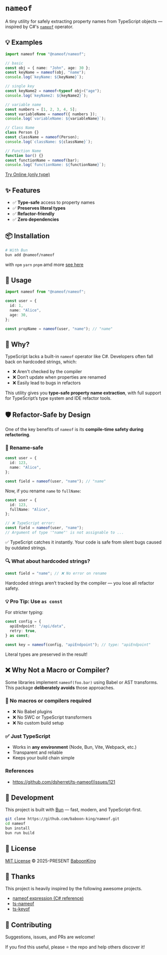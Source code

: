 # `nameof`

A tiny utility for safely extracting property names from TypeScript objects — inspired by C#'s [`nameof`](https://learn.microsoft.com/en-us/dotnet/csharp/language-reference/operators/nameof) operator.

## 💡 Examples

```ts
import nameof from "@nameof/nameof";

// basic
const obj = { name: "John", age: 30 };
const keyName = nameof(obj, "name");
console.log(`keyName: ${keyName}`);

// single key
const keyName2 = nameof<typeof obj>("age");
console.log(`keyName2: ${keyName2}`);

// variable name
const numbers = [1, 2, 3, 4, 5];
const variableName = nameof({ numbers });
console.log(`variableName: ${variableName}`);

// Class Name
class Person {}
const className = nameof(Person);
console.log(`className: ${className}`);

// Function Name
function bar() {}
const functionName = nameof(bar);
console.log(`functionName: ${functionName}`);
```

[Try Online (only type)](https://www.typescriptlang.org/play/?#code/JYWwDg9gTgLgBAOwIYgKYQGZw1CI4BEAAsmpgPSnoYEDcAUPeeXAEZIDOwAxvdxAg7wIrAFZwAvHADeiFKgBchAFIQAFggIAaOEgDmiuAGYADHAC+DfoPgBrVAE8AcvMlyyGABQjROglQIASgYmFi4EPQAbVDh7Bz4BIVjHFzQAJjcqTAAeGAcwajgfAD5PAn1UIJDmOAA3JChgJFZo91QEm0QAVxBWVCgONwBtAEYdNJ0jHQAWHQBWAF0rRPh6xubo1JipLK9ZBB6+gYtgxhqAYUjOQa2+K45BgAV+jgEZcw6k7nuOLcz5TCeZ4DATBOA1YGvBBnFgAMS6CG4MGAb1uGARSJRCDYDU8gXen3g6MRyIEfx2AK87CgYJq1PoQA)

## ✨ Features

- ✅ **Type-safe** access to property names
- ✅ **Preserves literal types**
- ✅ **Refactor-friendly**
- ✅ **Zero dependencies**

## 📦 Installation

```bash
# With Bun
bun add @nameof/nameof
```

with `npm` `yarn` `pnpm` amd more [see here](/Installation.md)

## 🚀 Usage

```ts
import nameof from "@nameof/nameof";

const user = {
  id: 1,
  name: "Alice",
  age: 30,
};

const propName = nameof(user, "name"); // "name"
```

## 🧠 Why?

TypeScript lacks a built-in `nameof` operator like C#. Developers often fall back on hardcoded strings, which:

- ❌ Aren't checked by the compiler
- ❌ Don’t update when properties are renamed
- ❌ Easily lead to bugs in refactors

This utility gives you **type-safe property name extraction**, with full support for TypeScript’s type system and IDE refactor tools.

## 🛡️ Refactor-Safe by Design

One of the key benefits of `nameof` is its **compile-time safety during refactoring**.

### 🔁 Rename-safe

```ts
const user = {
  id: 123,
  name: "Alice",
};

const field = nameof(user, "name"); // "name"
```

Now, if you rename `name` to `fullName`:

```ts
const user = {
  id: 123,
  fullName: "Alice",
};

// ❌ TypeScript error:
const field = nameof(user, "name");
// Argument of type '"name"' is not assignable to ...
```

✅ TypeScript catches it instantly. Your code is safe from silent bugs caused by outdated strings.

### 🔍 What about hardcoded strings?

```ts
const field = "name"; // ❌ No error on rename
```

Hardcoded strings aren’t tracked by the compiler — you lose all refactor safety.

### 💡 Pro Tip: Use `as const`

For stricter typing:

```ts
const config = {
  apiEndpoint: "/api/data",
  retry: true,
} as const;

const key = nameof(config, "apiEndpoint"); // type: "apiEndpoint"
```

Literal types are preserved in the result!

## ❌ Why Not a Macro or Compiler?

Some libraries implement `nameof(foo.bar)` using Babel or AST transforms. This package **deliberately avoids** those approaches.

### 🚫 No macros or compilers required

- ❌ No Babel plugins
- ❌ No SWC or TypeScript transformers
- ❌ No custom build setup

### ✅ Just TypeScript

- Works in **any environment** (Node, Bun, Vite, Webpack, etc.)
- Transparent and reliable
- Keeps your build chain simple

### References

- https://github.com/dsherret/ts-nameof/issues/121

## 🔧 Development

This project is built with [Bun](https://bun.sh/) — fast, modern, and TypeScript-first.

```bash
git clone https://github.com/baboon-king/nameof.git
cd nameof
bun install
bun run build
```

## 📄 License

[MIT License](https://github.com/nameof/nameof/blob/main/LICENSE) © 2025-PRESENT [BaboonKing](https://github.com/baboon-king)

## 🌸 Thanks

This project is heavily inspired by the following awesome projects.

- [nameof expression (C# reference)](https://learn.microsoft.com/en-us/dotnet/csharp/language-reference/operators/nameof)
- [ts-nameof](https://github.com/dsherret/ts-nameof)
- [ts-keyof](https://github.com/sotnikov-link/ts-keyof)

## 🙌 Contributing

Suggestions, issues, and PRs are welcome!

If you find this useful, please ⭐️ the repo and help others discover it!
